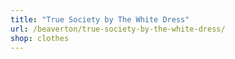 ```yaml
---
title: "True Society by The White Dress"
url: /beaverton/true-society-by-the-white-dress/
shop: clothes
---
```

